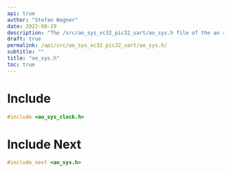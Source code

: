```yaml
---
api: true
author: "Stefan Wagner"
date: 2022-08-29
description: "The /src/ao_sys_xc32_pic32_uart/ao_sys.h file of the ao real-time operating system."
draft: true
permalink: /api/src/ao_sys_xc32_pic32_uart/ao_sys.h/
subtitle: ""
title: "ao_sys.h"
toc: true
---
```


# Include

```c
#include <ao_sys_clock.h>
```

# Include Next

```c
#include_next <ao_sys.h>
```

